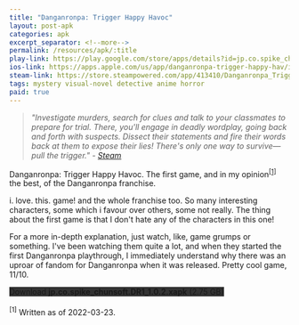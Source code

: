 ```yaml
---
title: "Danganronpa: Trigger Happy Havoc"
layout: post-apk
categories: apk
excerpt_separator: <!--more-->
permalink: /resources/apk/:title
play-link: https://play.google.com/store/apps/details?id=jp.co.spike_chunsoft.DR1
ios-link: https://apps.apple.com/us/app/danganronpa-trigger-happy-hav/id1502232038
steam-link: https://store.steampowered.com/app/413410/Danganronpa_Trigger_Happy_Havoc/
tags: mystery visual-novel detective anime horror
paid: true
---
```


> _"Investigate murders, search for clues and talk to your classmates to prepare for trial. There, you'll engage in deadly wordplay, going back and forth with suspects. Dissect their statements and fire their words back at them to expose their lies! There's only one way to survive—pull the trigger." - <a href="https://store.steampowered.com/app/413410/Danganronpa_Trigger_Happy_Havoc/" target="_blank">Steam</a>_

Danganronpa: Trigger Happy Havoc. The first game, and in my opinion<sup><a href="#1">[1]</a></sup> the best, of the Danganronpa franchise.

i. love. this. game! and the whole franchise too. So many interesting characters, some which i favour over others, some not really. The thing about the first game is that I don't hate any of the characters in this one!

For a more in-depth explanation, just watch, like, game grumps or something. I've been watching them quite a lot, and when they started the first Danganronpa playthrough, I immediately understand why there was an uproar of fandom for Danganronpa when it was released. Pretty cool game, 11/10.

<!-- Due to the limitation of my "file server", i could only upload a max of 2 GB, so i split it using WinRAR. Likewise, use WinRAR or 7zip to unpack it. -->

<div class="text-center">
    <!-- <a class="btn btn-dark btn-block w-100" onclick='apk("jp.co.spike_chunsoft.DR1_1.0.2.part1.rar")' style="text-decoration: none; background-color: #333;"> Download <b>jp.co.spike_chunsoft.DR1_1.0.2.part1.rar</b> (1.95 GB)</a><br>
    <a class="btn btn-dark btn-block w-100" onclick='apk("jp.co.spike_chunsoft.DR1_1.0.2.part2.rar")' style="text-decoration: none; background-color: #333;"> Download <b>jp.co.spike_chunsoft.DR1_1.0.2.part2.rar</b> (823 MB)</a><br> -->
    <!-- <a class="btn btn-dark btn-block w-100" onclick="window.open('https://arialhamed.github.io/tools/mediafire-direct-dl?dl=https://www.mediafire.com/file/ysik23y0eppw50m/jp.co.spike_chunsoft.DR1_1.0.2.xapk/file', '_self')" style="text-decoration: none; background-color: #333;">Download <b>jp.co.spike_chunsoft.DR1_1.0.2.xapk</b> (2.75 GB)</a>  -->
    <a class="btn btn-dark btn-block w-100" onclick="window.open('https://drive.google.com/uc?export=download&id=16TOxp16XzbCpIcEkmqKJqg8aC-J85tIp', '_self')" style="text-decoration: none; background-color: #333;">Download <b>jp.co.spike_chunsoft.DR1_1.0.2.xapk</b> (2.75 GB)</a> 
</div>

<br>
<sup id="1">[1]</sup> Written as of <span class="timestamp">2022-03-23</span>.

